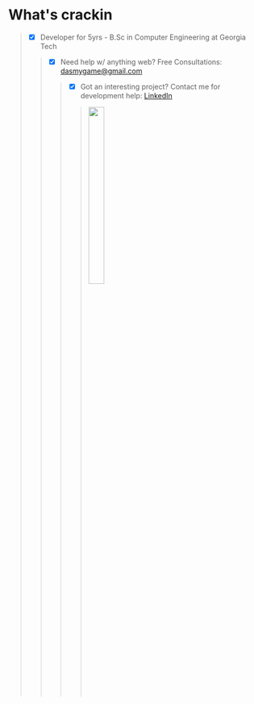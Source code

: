 # What's crackin
> - [x] Developer for 5yrs - B.Sc in Computer Engineering at Georgia Tech <br>
>> - [x] Need help w/ anything web? Free Consultations: dasmygame@gmail.com <br>
>>> - [x] Got an interesting project? Contact me for development help: <a href = https://www.linkedin.com/in/rahul-das-a220635b/> LinkedIn </a>
>>>> <img src="https://media.giphy.com/media/fwbZnTftCXVocKzfxR/source.gif" width=30% height=30%>
